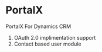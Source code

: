 # PortalX
PortalX For Dynamics CRM

1. OAuth 2.0 implimentation support
2. Contact based user module
